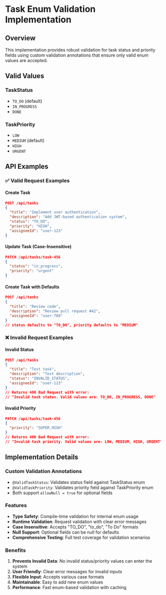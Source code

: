 # Task Enum Validation Implementation

## Overview

This implementation provides robust validation for task status and priority fields using custom validation annotations that ensure only valid enum values are accepted.

## Valid Values

### TaskStatus

- `TO_DO` (default)
- `IN_PROGRESS`
- `DONE`

### TaskPriority

- `LOW`
- `MEDIUM` (default)
- `HIGH`
- `URGENT`

## API Examples

### ✅ Valid Request Examples

#### Create Task

```json
POST /api/tasks
{
  "title": "Implement user authentication",
  "description": "Add JWT-based authentication system",
  "status": "TO_DO",
  "priority": "HIGH",
  "assigneeId": "user-123"
}
```

#### Update Task (Case-Insensitive)

```json
PATCH /api/tasks/task-456
{
  "status": "in_progress",
  "priority": "urgent"
}
```

#### Create Task with Defaults

```json
POST /api/tasks
{
  "title": "Review code",
  "description": "Review pull request #42",
  "assigneeId": "user-789"
}
// status defaults to "TO_DO", priority defaults to "MEDIUM"
```

### ❌ Invalid Request Examples

#### Invalid Status

```json
POST /api/tasks
{
  "title": "Test task",
  "description": "Test description",
  "status": "INVALID_STATUS",
  "assigneeId": "user-123"
}
// Returns 400 Bad Request with error:
// "Invalid task status. Valid values are: TO_DO, IN_PROGRESS, DONE"
```

#### Invalid Priority

```json
PATCH /api/tasks/task-456
{
  "priority": "SUPER_HIGH"
}
// Returns 400 Bad Request with error:
// "Invalid task priority. Valid values are: LOW, MEDIUM, HIGH, URGENT"
```

## Implementation Details

### Custom Validation Annotations

- `@ValidTaskStatus`: Validates status field against TaskStatus enum
- `@ValidTaskPriority`: Validates priority field against TaskPriority enum
- Both support `allowNull = true` for optional fields

### Features

- **Type Safety**: Compile-time validation for internal enum usage
- **Runtime Validation**: Request validation with clear error messages
- **Case Insensitive**: Accepts "TO_DO", "to_do", "To Do" formats
- **Null Support**: Optional fields can be null for defaults
- **Comprehensive Testing**: Full test coverage for validation scenarios

### Benefits

1. **Prevents Invalid Data**: No invalid status/priority values can enter the system
2. **User Friendly**: Clear error messages for invalid inputs
3. **Flexible Input**: Accepts various case formats
4. **Maintainable**: Easy to add new enum values
5. **Performance**: Fast enum-based validation with caching
